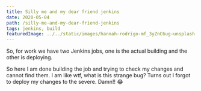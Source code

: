 ```yaml
---
title: Silly me and my dear friend jenkins
date: 2020-05-04
path: /silly-me-and-my-dear-friend-jenkins
tags: jenkins, build
featuredImage: ../../static/images/hannah-rodrigo-mf_3yZnC6ug-unsplash.jpg
---
```


 

So, for work we have two Jenkins jobs, one is the actual building and the other is deploying.

So here I am done building the job and trying to check my changes and cannot find them. I am like wtf, what is this strange bug? Turns out I forgot to deploy my changes to the severe. Damn!! 😂